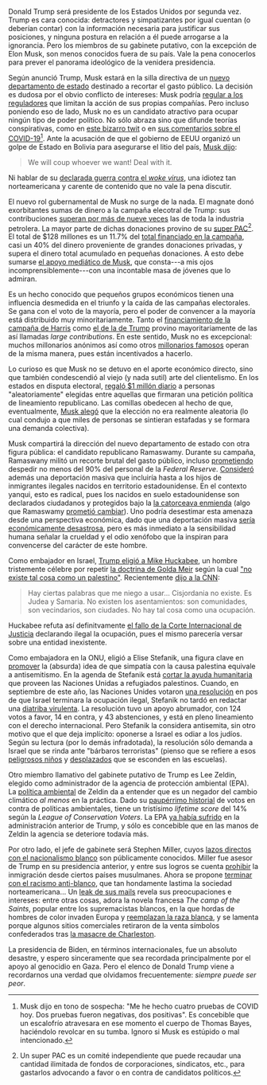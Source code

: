 

Donald Trump será presidente de los Estados Unidos por segunda vez. Trump es
cara conocida: detractores y simpatizantes por igual cuentan (o deberían
contar) con la información necesaria para justificar sus posiciones, y ninguna
postura en relación a él puede arrogarse a la ignorancia. Pero los
miembros de su gabinete putativo, con la excepción de Elon Musk, son menos
conocidos fuera de su país. Vale la pena conocerlos para prever el
panorama ideológico de la venidera presidencia.


Según anunció Trump, Musk estará en la silla directiva de un [nuevo
departamento de estado](https://edition.cnn.com/2024/11/12/politics/elon-musk-vivek-ramaswamy-department-of-government-efficiency-trump/index.html) destinado a recortar el gasto público.
La decisión es dudosa por el obvio conflicto de intereses: Musk podría [regular a los reguladores](https://www.nytimes.com/2024/10/20/us/politics/elon-musk-federal-agencies-contracts.html) que limitan la acción de sus propias compañías. Pero incluso poniendo eso de lado, Musk no es un candidato atractivo para ocupar ningún tipo de poder político. No sólo abraza 
sino que difunde teorías conspirativas, como en [este bizarro twit](https://x.com/elonmusk/status/1849718117297246377?ref_src=twsrc%5Etfw%7Ctwcamp%5Etweetembed%7Ctwterm%5E1849718117297246377%7Ctwgr%5E0ee6d957b285a79f874530bc89b809a33503fb9d%7Ctwcon%5Es1_c10&ref_url=https%3A%2F%2F) o en [sus comentarios sobre el COVID-19](https://www.infobae.com/america/eeuu/2020/11/13/elon-musk-ceo-y-fundador-de-tesla-alimenta-las-teorias-conspirativas-alrededor-del-coronavirus-hablo-sobre-los-cuatro-test-que-se-hizo-en-un-dia/)[^1]. Ante la acusación de que 
el gobierno de EEUU organizó un golpe de Estado en Bolivia para asegurarse el litio 
del país, [Musk dijo](https://www.theguardian.com/books/2023/nov/25/we-will-coup-whoever-we-want-the-unbearable-hubris-of-musk-and-the-billionaire-tech-bros):

> We will coup whoever we want! Deal with it. 

Ni hablar de su [declarada guerra contra el *woke virus*](https://www.usatoday.com/story/tech/2024/07/22/elon-musk-jordan-peterson-interview/74506785007/), una idiotez tan norteamericana y carente de 
contenido que no vale la pena discutir. 


El nuevo rol gubernamental de Musk no surge de la nada. El magnate donó exorbitantes sumas de dinero a la campaña elecotral de Trump: sus contribuciones
[superan por más de nueve veces](https://www.eenews.net/articles/top-energy-donors-to-trump-and-harris-dwarfed-by-elon-musk/) las de toda la industria petrolera.
La mayor parte de dichas donaciones provino de su
[super PAC](https://www.npr.org/2024/10/16/g-s1-28591/elon-musk-donald-trump-america-pac-fec)[^2]. 
El total de $128 millones es un 11.7% del [total financiado en la campaña](https://www.opensecrets.org/2024-presidential-race/donald-trump/candidate?id=N00023864), casi un 40% del dinero 
proveniente de grandes donaciones privadas, y supera el dinero total acumulado en pequeñas 
donaciones. A esto debe sumarse [el apoyo mediático de Musk](https://www.aljazeera.com/features/2024/11/7/the-elon-musk-effect-how-donald-trump-gained-from-billionaires-support), que consta---a mis ojos incomprensiblemente---con una incontable masa de jóvenes que lo admiran.

Es un hecho conocido que pequeños grupos económicos tienen una influencia
desmedida en el triunfo y la caída de las campañas electorales. Se gana 
con el voto de la mayoría, pero el poder de convencer a la mayoría está 
distribuido muy minoritariamente. Tanto el [financiamiento de la campaña de Harris]((https://www.opensecrets.org/2024-presidential-race/kamala-harris/candidate?id=N00036915))
como [el de la de Trump](https://www.opensecrets.org/2024-presidential-race/donald-trump/candidate?id=N00023864)
provino mayoritariamente de las así llamadas *large contributions*. En este sentido,
Musk no es excepcional: muchos millonarios anónimos así como otros [millonarios famosos](https://www.nytimes.com/2024/10/22/us/elections/bill-gates-future-forward-kamala-harris.html)
operan de la misma manera, pues están incentivados a hacerlo.

Lo curioso es que Musk no se detuvo en el aporte económico directo, sino que también condescendió al viejo 
(y nada sutil) arte del clientelismo. En los estados en disputa electoral, [regaló $1 millón 
diario](https://www.aljazeera.com/news/2024/10/21/does-musks-daily-1m-giveaway-constitute-election-interference) a personas "aleatoriamente" elegidas entre aquellas que firmaran una petición política de 
lineamiento republicano. Las comillas obedecen al hecho de que, eventualmente, [Musk alegó](https://www.aljazeera.com/news/2024/11/5/elon-musks-one-million-voter-giveaway-to-continue-pennsylvania-judge-rules) que 
la elección no era realmente aleatoria (lo cual condujo a que miles de personas
se sintieran estafadas y se formara una demanda colectiva).

Musk compartirá la dirección del nuevo departamento de estado con
otra figura pública: el candidato republicano Ramaswamy. Durante su campaña, Ramaswany militó un recorte brutal del gasto público, incluso [prometiendo](https://www.npr.org/2024/01/04/1222756097/republican-candidates-economy-inflation-social-security) despedir no menos del 90% del personal de la *Federal Reserve*.
[Consideró](https://www.nbcnews.com/politics/2024-election/vivek-ramaswamy-deport-children-undocumented-immigrants-born-us-rcna104143) además una deportación masiva que incluiría hasta a los hijos de inmigrantes ilegales nacidos en
territorio estadounidense. En el contexto yanqui, esto es radical, 
pues los nacidos en suelo estadounidense son declarados ciudadanos y protegidos bajo la
[la catorceava enmienda](https://www.archives.gov/milestone-documents/14th-amendment) (algo que Ramaswamy [prometió cambiar](https://thehill.com/homenews/campaign/4227711-ramaswamy-end-birthright-citizenship-2024-debate/)). Uno podría desestimar esta amenaza desde una perspectiva económica, 
dado que una deportación masiva [sería económicamente desastrosa](https://www.theguardian.com/us-news/2024/oct/30/trump-deportation-plan-economic-disaster), pero es más inmediato 
a la sensibilidad humana señalar la crueldad y el odio xenófobo que la inspiran para convencerse del 
carácter de este hombre.

Como embajador en Israel, 
[Trump eligió a Mike Huckabee](https://edition.cnn.com/2024/11/12/politics/mike-huckabee-israel/index.html),
un hombre tristemente célebre por repetir [la doctrina de Golda Meir](https://en.wikipedia.org/wiki/There_was_no_such_thing_as_Palestinians)
según la cual ["no existe tal cosa como un palestino"](https://edition.cnn.com/2024/11/12/politics/mike-huckabee-palestinian-comments-trump-israel-ambassador/index.html). 
Recientemente [dijo a la CNN](https://www.democracynow.org/2024/11/13/headlines/mike_huckabee_who_declared_theres_no_such_thing_as_a_palestinian_named_us_ambassador_to_israel):

> Hay ciertas palabras que me niego a usar... Cisjordania no existe. Es Judea y Samaria. No existen los asentamientos:
son comunidades, son vecindarios, son ciudades. No hay tal cosa como una ocupación.

Huckabee refuta así definitvamente [el fallo de la Corte Internacional de
Justicia](https://www.bbc.com/news/articles/cjerjzxlpvdo) declarando ilegal la
ocupación, pues el mismo parecería versar sobre una entidad inexistente.


Como embajadora en la 
ONU, eligió a Elise Stefanik, una figura clave en [promover](https://www.nbcnews.com/politics/congress/rep-elise-stefanik-university-pennsylvania-presidents-resignation-one-rcna128939)
la (absurda) idea de que simpatía con la causa palestina equivale a antisemitismo.
En la agenda de Stefanik está [cortar la ayuda humanitaria](https://www.nbcnews.com/news/world/israel-unwra-ban-devastating-palestinians-rcna177766) que proveen las Naciones Unidas a refugiados palestinos. Cuando, en septiembre de este año, las Naciones Unides votaron [una resolución](https://news.un.org/en/story/2024/09/1154496) en pos de que Israel terminara 
la ocupación ilegal, Stefanik no tardó en redactar una [diatriba virulenta](https://stefanik.house.gov/2024/9/stefanik-statement-on-un-s-disgraceful-antisemitic-resolution-against-israel). La resolución tuvo un apoyo abrumador, con 124 votos a favor, 14 en contra, y 43 abstenciones, y está en pleno lineamiento con el derecho internacional. Pero Stefanik la considera antisemita, sin otro motivo que el que deja implícito: oponerse a Israel es 
odiar a los judíos. Según su lectura (por lo demás infradotada), la resolución sólo demanda a Israel que se 
rinda ante "bárbaros terroristas" (pienso que se refiere a esos [peligrosos niños](https://www.bbc.com/news/articles/c5y5zy1vvmlo) y [desplazados](https://www.aljazeera.com/program/newsfeed/2024/11/17/israeli-attack-targets-gaza-school-sheltering-displaced-palestinians) que se esconden 
en las escuelas).

Otro miembro llamativo del gabinete putativo de Trump es Lee Zeldin, elegido como administrador de la agencia de protección ambiental (EPA).
La [política ambiental](https://www.dw.com/en/new-trump-administration-zeldin-in-charge-of-environmental-protection-all-you-need-to-know/a-70773017) de Zeldin 
da a entender que es un negador del cambio climático *al menos* en la práctica.
Dado su [paupérrimo historial](https://scorecard.lcv.org/moc/lee-zeldin) de votos en contra de políticas ambientales, tiene un tristísimo *lifetime score* del 14% según la *League of Conservation Voters*. 
La EPA [ya había sufrido](https://www.dw.com/en/is-trumps-environment-agency-silencing-its-scientists/a-41075315) en la administración anterior de Trump, y sólo es concebible que en las manos de Zeldin la agencia 
se deteriore todavía más.


Por otro lado, el jefe de gabinete será Stephen Miller, cuyos [lazos directos con el nacionalismo blanco](https://www.nytimes.com/2019/11/18/us/politics/stephen-miller-white-nationalism.html) son públicamente conocidos. Miller fue asesor de Trump en su presidencia anterior, y entre sus logros se cuenta [prohibir](https://www.washingtonpost.com/politics/2019/09/26/trumps-muslim-ban-really-was-muslim-ban-thats-what-data-suggest/) la inmigración 
desde ciertos países musulmanes. Ahora se propone [terminar con el racismo
anti-blanco](https://www.theguardian.com/us-news/2024/apr/01/trump-stephen-miller-anti-white-racism-plan),
que tan hondamente lastima la sociedad norteamericana... Un [leak de sus
mails](https://www.splcenter.org/hatewatch/2019/11/12/stephen-millers-affinity-white-nationalism-revealed-leaked-emails)
revela sus preocupaciones e intereses: entre otras cosas, adora la novela
francesa *The camp of the Saints*, popular entre los supremacistas blancos, en
la que hordas de hombres de color invaden Europa y [reemplazan la raza
blanca](https://es.wikipedia.org/wiki/El_gran_reemplazo), y se lamenta porque
algunos sitios comerciales retiraron de la venta símbolos confederados
tras [la masacre de Charleston](
https://en.wikipedia.org/wiki/Charleston_church_shooting). 

La presidencia de Biden, en términos internacionales, fue un absoluto desastre,
y espero sinceramente que sea recordada principalmente por el apoyo al
genocidio en Gaza. Pero el elenco de Donald Trump viene a recordarnos una 
verdad que olvidamos frecuentemente: *siempre puede ser peor*.


[^1]: Musk dijo en tono de sospecha: "Me he hecho cuatro pruebas de COVID hoy. Dos pruebas fueron negativas, dos positivas". Es concebible que un escalofrío atravesara en ese momento el cuerpo de Thomas Bayes, haciéndolo revolcar en su tumba. Ignoro si Musk es estúpido o mal intencionado.
[^2]: Un super PAC es un comité independiente que puede recaudar una cantidad ilimitada de fondos de corporaciones, sindicatos, etc., para gastarlos advocando a favor o en contra de candidatos políticos.












